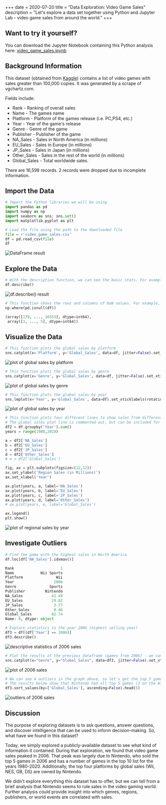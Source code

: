 +++
date = 2020-07-20
title = "Data Exploration: Video Game Sales"
description = "Let's explore a data set together using Python and Jupyter Lab - video game sales from around the world."
+++

## Want to try it yourself?

You can download the Jupyter Notebook containing this Python analysis here:
[video_game_sales.ipynb](https://github.com/christian-cleberg/data-science)

## Background Information

This dataset (obtained from
[Kaggle](https://www.kaggle.com/gregorut/videogamesales/data)) contains a list
of video games with sales greater than 100,000 copies. It was generated by a
scrape of vgchartz.com.

Fields include:

-   Rank - Ranking of overall sales
-   Name - The games name
-   Platform - Platform of the games release (i.e. PC,PS4, etc.)
-   Year - Year of the game's release
-   Genre - Genre of the game
-   Publisher - Publisher of the game
-   NA_Sales - Sales in North America (in millions)
-   EU_Sales - Sales in Europe (in millions)
-   JP_Sales - Sales in Japan (in millions)
-   Other_Sales - Sales in the rest of the world (in millions)
-   Global_Sales - Total worldwide sales.

There are 16,598 records. 2 records were dropped due to incomplete information.

## Import the Data

```python
# Import the Python libraries we will be using
import pandas as pd
import numpy as np
import seaborn as sns; sns.set()
import matplotlib.pyplot as plt

# Load the file using the path to the downloaded file
file = r'video_game_sales.csv'
df = pd.read_csv(file)
df
```

![DataFrame result](https://img.cleberg.io/blog/20200720-data-exploration-video-game-sales/01_dataframe-min.png "DataFrame result")

## Explore the Data

```python
# With the description function, we can see the basic stats. For example, we can also see that the 'Year' column has some incomplete values.
df.describe()
```

![df.describe() result](https://img.cleberg.io/blog/20200720-data-exploration-video-game-sales/02_describe-min.png "df.describe() result")

```python
# This function shows the rows and columns of NaN values. For example, df[179,3] = nan
np.where(pd.isnull(df))

(array([179, ..., 16553], dtype=int64),
 array([3, ..., 5], dtype=int64))
```

## Visualize the Data

```python
# This function plots the global sales by platform
sns.catplot(x='Platform', y='Global_Sales', data=df, jitter=False).set_xticklabels(rotation=90)
```

![plot of global sales by platform](https://img.cleberg.io/blog/20200720-data-exploration-video-game-sales/03_plot-min.png "plot of global sales by platform")

```python
# This function plots the global sales by genre
sns.catplot(x='Genre', y='Global_Sales', data=df, jitter=False).set_xticklabels(rotation=45)
```

![plot of global sales by genre](https://img.cleberg.io/blog/20200720-data-exploration-video-game-sales/04_plot-min.png "plot of global sales by genre")

```python
# This function plots the global sales by year
sns.lmplot(x='Year', y='Global_Sales', data=df).set_xticklabels(rotation=45)
```

![plot of global sales by year](https://img.cleberg.io/blog/20200720-data-exploration-video-game-sales/05_plot-min.png "plot of global sales by year")

```python
# This function plots four different lines to show sales from different regions.
# The global sales plot line is commented-out, but can be included for comparison
df2 = df.groupby('Year').sum()
years = range(1980,2019)

a = df2['NA_Sales']
b = df2['EU_Sales']
c = df2['JP_Sales']
d = df2['Other_Sales']
# e = df2['Global_Sales']

fig, ax = plt.subplots(figsize=(12,12))
ax.set_ylabel('Region Sales (in Millions)')
ax.set_xlabel('Year')

ax.plot(years, a, label='NA_Sales')
ax.plot(years, b, label='EU_Sales')
ax.plot(years, c, label='JP_Sales')
ax.plot(years, d, label='Other_Sales')
# ax.plot(years, e, label='Global_Sales')

ax.legend()
plt.show()
```

![plot of regional sales by year](https://img.cleberg.io/blog/20200720-data-exploration-video-game-sales/06_plot-min.png "plot of regional sales by year")

## Investigate Outliers

```python
# Find the game with the highest sales in North America
df.loc[df['NA_Sales'].idxmax()]

Rank                     1
Name            Wii Sports
Platform               Wii
Year                  2006
Genre               Sports
Publisher         Nintendo
NA_Sales             41.49
EU_Sales             29.02
JP_Sales              3.77
Other_Sales           8.46
Global_Sales         82.74
Name: 0, dtype: object

# Explore statistics in the year 2006 (highest selling year)
df3 = df[(df['Year'] == 2006)]
df3.describe()
```

![descriptive statistics of 2006 sales](https://img.cleberg.io/blog/20200720-data-exploration-video-game-sales/07_2006_stats-min.png "descriptive statistics of 2006 sales")

```python
# Plot the results of the previous dataframe (games from 2006) - we can see the year's results were largely carried by Wii Sports
sns.catplot(x="Genre", y="Global_Sales", data=df3, jitter=False).set_xticklabels(rotation=45)
```

![plot of 2006 sales](https://img.cleberg.io/blog/20200720-data-exploration-video-game-sales/08_plot-min.png "plot of 2006 sales")

```python
# We can see 4 outliers in the graph above, so let's get the top 5 games from that dataframe
# The results below show that Nintendo had all top 5 games (3 on the Wii and 2 on the DS)
df3.sort_values(by=['Global_Sales'], ascending=False).head(5)
```

![outliers of 2006 sales](https://img.cleberg.io/blog/20200720-data-exploration-video-game-sales/09_outliers-min.png "outliers of 2006 sales")

## Discussion

The purpose of exploring datasets is to ask questions, answer questions, and
discover intelligence that can be used to inform decision-making. So, what have
we found in this dataset?

Today, we simply explored a publicly-available dataset to see what kind of
information it contained. During that exploration, we found that video game
sales peaked in 2006. That peak was largely due to Nintendo, who sold the top 5
games in 2006 and has a number of games in the top 10 list for the years
1980-2020. Additionally, the top four platforms by global sales (Wii, NES, GB,
DS) are owned by Nintendo.

We didn't explore everything this dataset has to offer, but we can tell from a
brief analysis that Nintendo seems to rule sales in the video gaming world.
Further analysis could provide insight into which genres, regions, publishers,
or world events are correlated with sales.
